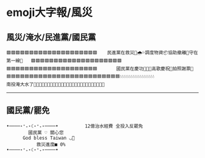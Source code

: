 # emoji大字報/風災

## 風災/淹水/民進黨/國民黨

```
🟩🟩🟩🟩🟩🟩🟩🟩🟩🟩🟩🟩🟩🟩🟩🟩🟩🟩🟩🟩⠀⠀⠀民進黨在救災🛟🌧️💦調度物資📦協助撤離🚨守在第一線🫡   🟩🟩🟩🟩🟩🟩🟩🟩🟩🟩🟩🟩🟩🟩🟩🟩🟩🟩🟩🟩
🟦🟦🟦🟦🟦🟦🟦🟦🟦🟦🟦🟦🟦🟦🟦🟦🟦🟦🟦🟦       國民黨在慶功🎉🎉🎉高歌慶祝🍻拍照謝票📸       🟦🟦🟦🟦🟦🟦🟦🟦🟦🟦🟦🟦🟦🟦🟦🟦🟦🟦🟦🟦🟦🟦🟦🟦🟦💧💧💧💧💧💧💧💧💧💧💧💧💧💧💧💧💧💧💧
南投淹大水了🌊🌊🌊💧💧💧💧💧💧💧💧💧💧💧💧💧💧💧💧💧💧💧💧💧💧💧
```

---

## 國民黨/罷免

```
•────⋆⁺₊⋆☾⋆⁺₊⋆────•⠀⠀⠀⠀⠀⠀⠀⠀12億治水經費 全投入反罷免
        國民黨 ♡ 關心您
      God bless Taiwan ◡̈⃝
           救災進度■ 0%
•────⋆⁺₊⋆☾⋆⁺₊⋆────•
```